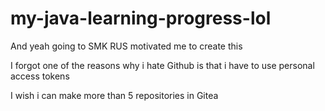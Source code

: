 # my-java-learning-progress-lol

And yeah going to SMK RUS motivated me to create this

I forgot one of the reasons why i hate Github is that i have to use personal access tokens

I wish i can make more than 5 repositories in Gitea
